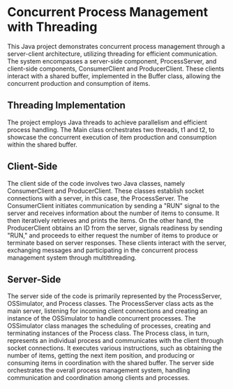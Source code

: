 
# Concurrent Process Management with Threading
This Java project demonstrates concurrent process management through a server-client architecture, utilizing threading for efficient communication. The system encompasses a server-side component, ProcessServer, and client-side components, ConsumerClient and ProducerClient. These clients interact with a shared buffer, implemented in the Buffer class, allowing the concurrent production and consumption of items.

## Threading Implementation
The project employs Java threads to achieve parallelism and efficient process handling. The Main class orchestrates two threads, t1 and t2, to showcase the concurrent execution of item production and consumption within the shared buffer.

## Client-Side 

The client side of the code involves two Java classes, namely ConsumerClient and ProducerClient. These classes establish socket connections with a server, in this case, the ProcessServer. The ConsumerClient initiates communication by sending a "RUN" signal to the server and receives information about the number of items to consume. It then iteratively retrieves and prints the items. On the other hand, the ProducerClient obtains an ID from the server, signals readiness by sending "RUN," and proceeds to either request the number of items to produce or terminate based on server responses. These clients interact with the server, exchanging messages and participating in the concurrent process management system through multithreading.

## Server-Side

The server side of the code is primarily represented by the ProcessServer, OSSimulator, and Process classes. The ProcessServer class acts as the main server, listening for incoming client connections and creating an instance of the OSSimulator to handle concurrent processes. The OSSimulator class manages the scheduling of processes, creating and terminating instances of the Process class. The Process class, in turn, represents an individual process and communicates with the client through socket connections. It executes various instructions, such as obtaining the number of items, getting the next item position, and producing or consuming items in coordination with the shared buffer. The server side orchestrates the overall process management system, handling communication and coordination among clients and processes.
